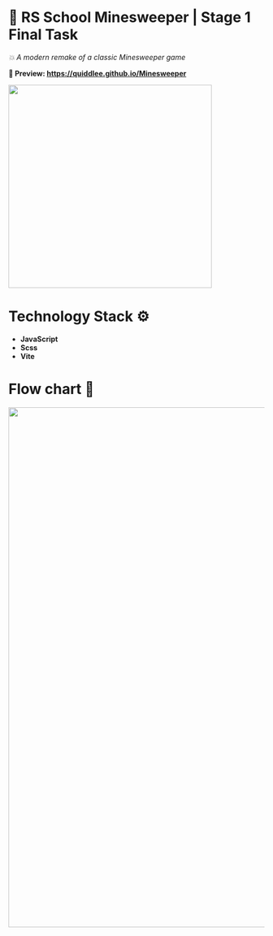 # **🦥 RS School Minesweeper | Stage 1 Final Task**

*💥 A modern remake of a classic Minesweeper game*

**👀 Preview: https://quiddlee.github.io/Minesweeper**

<img src="https://github.com/Quiddlee/Minesweeper/assets/114234698/a1d47c72-eb8d-4037-9cd2-0574c90516bf" width="400">

# Technology Stack ⚙️
- **JavaScript**
- **Scss**
- **Vite**

# **Flow chart** 🍁
<img src="https://github.com/Quiddlee/Minesweeper/assets/114234698/aaa52da7-405d-43c8-b57c-79d791d307af" width="1024">


